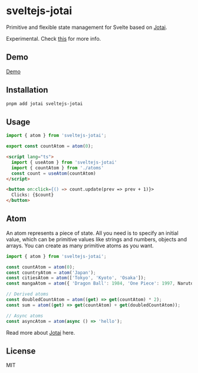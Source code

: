 # sveltejs-jotai

Primitive and flexible state management for Svelte based on [Jotai](https://github.com/pmndrs/jotai).

Experimental. Check [this](https://github.com/pmndrs/jotai/discussions/1514) for more info.

## Demo

[Demo](https://stackblitz.com/edit/vitejs-vite-myurs9?file=src%2FApp.svelte)

## Installation

```bash
pnpm add jotai sveltejs-jotai
```

## Usage

```ts
import { atom } from 'sveltejs-jotai';

export const countAtom = atom(0);
```

```html
<script lang="ts">
  import { useAtom } from 'sveltejs-jotai'
  import { countAtom } from './atoms'
  const count = useAtom(countAtom)
</script>

<button on:click={() => count.update(prev => prev + 1)}>
  Clicks: {$count}
</button>
```

## Atom

An atom represents a piece of state. All you need is to specify an initial value, which can be primitive values like strings and numbers, objects and arrays. You can create as many primitive atoms as you want.

```ts
import { atom } from 'sveltejs-jotai';

const countAtom = atom(0);
const countryAtom = atom('Japan');
const citiesAtom = atom(['Tokyo', 'Kyoto', 'Osaka']);
const mangaAtom = atom({ 'Dragon Ball': 1984, 'One Piece': 1997, Naruto: 1999 });

// Derived atoms
const doubledCountAtom = atom((get) => get(countAtom) * 2);
const sum = atom((get) => get(countAtom) + get(doubledCountAtom));

// Async atoms
const asyncAtom = atom(async () => 'hello');
```

Read more about [Jotai](https://github.com/pmndrs/jotai) here.

## License

MIT
